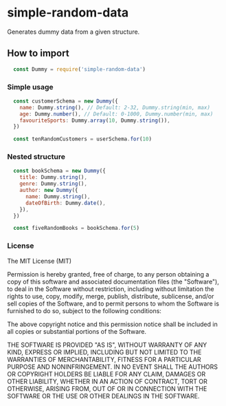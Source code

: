 # simple-random-data
Generates dummy data from a given structure.

## How to import
```javascript
  const Dummy = require('simple-random-data')
```

### Simple usage
```javascript
  const customerSchema = new Dummy({
    name: Dummy.string(), // Default: 2-32, Dummy.string(min, max)
    age: Dummy.number(), // Default: 0-1000, Dummy.number(min, max)
    favouriteSports: Dummy.array(10, Dummy.string()),
  })

  const tenRandomCustomers = userSchema.for(10)
```

### Nested structure
```javascript
  const bookSchema = new Dummy({
    title: Dummy.string(),
    genre: Dummy.string(),
    author: new Dummy({
      name: Dummy.string(),
      dateOfBirth: Dummy.date(),
    }),
  })

  const fiveRandomBooks = bookSchema.for(5)
```

### License
The MIT License (MIT)

Permission is hereby granted, free of charge, to any person obtaining a copy of this software and associated documentation files (the "Software"), to deal in the Software without restriction, including without limitation the rights to use, copy, modify, merge, publish, distribute, sublicense, and/or sell copies of the Software, and to permit persons to whom the Software is furnished to do so, subject to the following conditions:

The above copyright notice and this permission notice shall be included in all copies or substantial portions of the Software.

THE SOFTWARE IS PROVIDED "AS IS", WITHOUT WARRANTY OF ANY KIND, EXPRESS OR IMPLIED, INCLUDING BUT NOT LIMITED TO THE WARRANTIES OF MERCHANTABILITY, FITNESS FOR A PARTICULAR PURPOSE AND NONINFRINGEMENT. IN NO EVENT SHALL THE AUTHORS OR COPYRIGHT HOLDERS BE LIABLE FOR ANY CLAIM, DAMAGES OR OTHER LIABILITY, WHETHER IN AN ACTION OF CONTRACT, TORT OR OTHERWISE, ARISING FROM, OUT OF OR IN CONNECTION WITH THE SOFTWARE OR THE USE OR OTHER DEALINGS IN THE SOFTWARE.